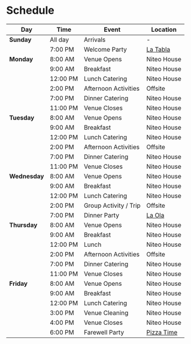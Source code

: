 # Schedule

|   Day        | Time           | Event                         | Location                                               |
|--------------|----------------|-------------------------------|--------------------------------------------------------|
| **Sunday**   | All day        | Arrivals                      | -                                                      |
|              | 7:00 PM        | Welcome Party                 | [La Tabla](https://maps.app.goo.gl/eEKjWybpwmddcgSv9)  |
| **Monday**   | 8:00 AM        | Venue Opens                   | Niteo House                                            |
|              | 9:00 AM        | Breakfast                     | Niteo House                                            |
|              | 12:00 PM       | Lunch Catering                | Niteo House                                            |
|              | 2:00 PM        | Afternoon Activities          | Offsite                                                |
|              | 7:00 PM        | Dinner Catering               | Niteo House                                            |
|              | 11:00 PM       | Venue Closes                  | Niteo House                                            |
| **Tuesday**  | 8:00 AM        | Venue Opens                   | Niteo House                                            |
|              | 9:00 AM        | Breakfast                     | Niteo House                                            |
|              | 12:00 PM       | Lunch Catering                | Niteo House                                            |
|              | 2:00 PM        | Afternoon Activities          | Offsite                                                |
|              | 7:00 PM        | Dinner Catering               | Niteo House                                            |
|              | 11:00 PM       | Venue Closes                  | Niteo House                                            |
|**Wednesday** | 8:00 AM        | Venue Opens                   | Niteo House                                            |
|              | 9:00 AM        | Breakfast                     | Niteo House                                            |
|              | 12:00 PM       | Lunch Catering                | Niteo House                                            |
|              | 2:00 PM        | Group Activity / Trip         | Offsite                                                |
|              | 7:00 PM        | Dinner Party                  | [La Ola](https://maps.app.goo.gl/yxTBkXBpZdaKxZ9s5)    |
| **Thursday** | 8:00 AM        | Venue Opens                   | Niteo House                                            |
|              | 9:00 AM        | Breakfast                     | Niteo House                                            |
|              | 12:00 PM       | Lunch                         | Niteo House                                            |
|              | 2:00 PM        | Afternoon Activities          | Offsite                                                |
|              | 7:00 PM        | Dinner Catering               | Niteo House                                            | 
|              | 11:00 PM       | Venue Closes                  | Niteo House                                            | 
| **Friday**   | 8:00 AM        | Venue Opens                   | Niteo House                                            |
|              | 9:00 AM        | Breakfast                     | Niteo House                                            |
|              | 12:00 PM       | Lunch Catering                | Niteo House                                            |
|              | 3:00 PM        | Venue Cleaning                | Niteo House                                            |
|              | 4:00 PM        | Venue Closes                  | Niteo House                                            |
|              | 6:00 PM        | Farewell Party                | [Pizza Time](https://maps.app.goo.gl/eCo6HebYCdD6aUs49)|
